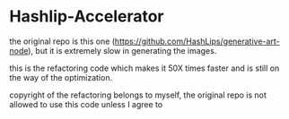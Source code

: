 # Hashlip-Accelerator

the original repo is this one (https://github.com/HashLips/generative-art-node), but it is extremely slow in generating the images.

this is the refactoring code which makes it 50X times faster and is still on the way of the optimization.

copyright of the refactoring belongs to myself, the original repo is not allowed to use this code unless I agree to
